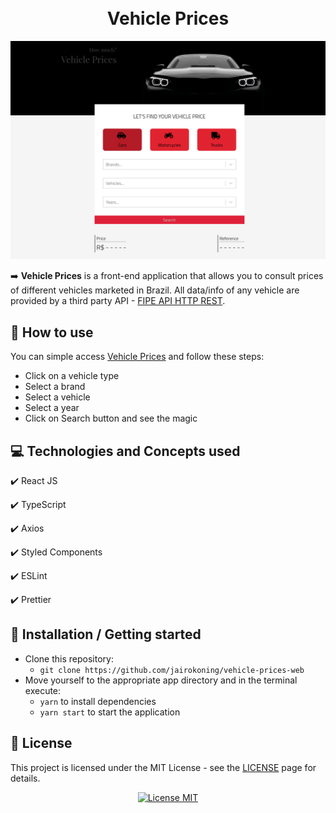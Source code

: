<h1 align="center">
	<br>
		Vehicle Prices
	<br>
</h1>

<img src="https://raw.githubusercontent.com/jairokoning/vehicle-prices-web/development/src/assets/vehicle-prices.gif">

:arrow_right:  **Vehicle Prices** is a front-end application that allows you to consult prices of different vehicles marketed in Brazil. All data/info of any vehicle are provided by a third party API - [FIPE API HTTP REST](https://deividfortuna.github.io/fipe/).

## :flashlight: How to use
You can simple access [Vehicle Prices](https://vehicleprices.tk) and follow these steps:
- Click on a vehicle type
- Select a brand
- Select a vehicle
- Select a year
- Click on Search button and see the magic

## :computer: Technologies and Concepts used
:heavy_check_mark: React JS

:heavy_check_mark:  TypeScript

:heavy_check_mark: Axios

:heavy_check_mark: Styled Components

:heavy_check_mark:  ESLint

:heavy_check_mark:  Prettier


## :triangular_flag_on_post: Installation / Getting started
- Clone this repository:
	-  `git clone https://github.com/jairokoning/vehicle-prices-web`
- Move yourself to the appropriate app directory and in the terminal execute:
	-  `yarn` to install dependencies
	- `yarn start` to start the application

## :key: License

This project is licensed under the MIT License - see the [LICENSE](https://opensource.org/licenses/MIT) page for details.

<p align="center">
  <a href="https://opensource.org/licenses/MIT">
    <img src="https://img.shields.io/badge/License-MIT-blue.svg" alt="License MIT">
  </a>
</p>
